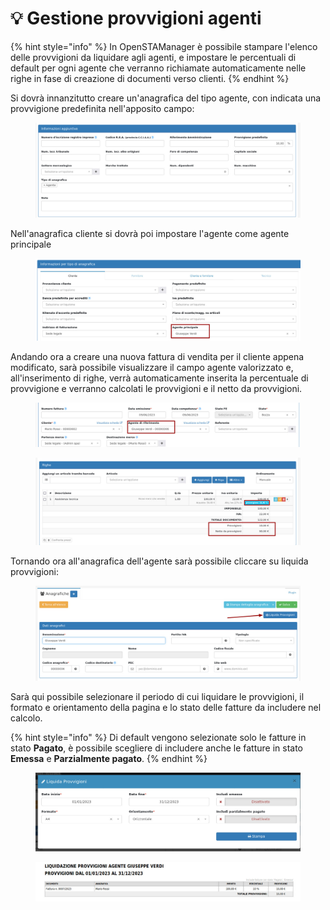 # 💡 Gestione provvigioni agenti

{% hint style="info" %}
In OpenSTAManager è possibile stampare l'elenco delle provvigioni da liquidare agli agenti, e impostare le percentuali di default per ogni agente che verranno richiamate automaticamente nelle righe in fase di creazione di documenti verso clienti.
{% endhint %}

Si dovrà innanzitutto creare un'anagrafica del tipo agente, con indicata una provvigione predefinita nell'apposito campo:

<figure><img src="../../.gitbook/assets/image (297).png" alt=""><figcaption></figcaption></figure>

Nell'anagrafica cliente si dovrà poi impostare l'agente come agente principale

<figure><img src="../../.gitbook/assets/image (332).png" alt=""><figcaption></figcaption></figure>

Andando ora a creare una nuova fattura di vendita per il cliente appena modificato, sarà possibile visualizzare il campo agente valorizzato e, all'inserimento di righe, verrà automaticamente inserita la percentuale di provvigione e verranno calcolati le provvigioni e il netto da provvigioni.

<figure><img src="../../.gitbook/assets/image (322).png" alt=""><figcaption></figcaption></figure>

<figure><img src="../../.gitbook/assets/image (295).png" alt=""><figcaption></figcaption></figure>

Tornando ora all'anagrafica dell'agente sarà possibile cliccare su liquida provvigioni:

<figure><img src="../../.gitbook/assets/image (325).png" alt=""><figcaption></figcaption></figure>

Sarà qui possibile selezionare il periodo di cui liquidare le provvigioni, il formato e orientamento della pagina e lo stato delle fatture da includere nel calcolo.

{% hint style="info" %}
Di default vengono selezionate solo le fatture in stato **Pagato**, è possibile scegliere di includere anche le fatture in stato **Emessa** e **Parzialmente pagato**.
{% endhint %}

<figure><img src="../../.gitbook/assets/image (329).png" alt=""><figcaption></figcaption></figure>

<figure><img src="../../.gitbook/assets/image (707).png" alt=""><figcaption></figcaption></figure>

